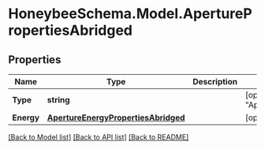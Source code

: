 
# HoneybeeSchema.Model.AperturePropertiesAbridged

## Properties

Name | Type | Description | Notes
------------ | ------------- | ------------- | -------------
**Type** | **string** |  | [optional] [default to "AperturePropertiesAbridged"]
**Energy** | [**ApertureEnergyPropertiesAbridged**](ApertureEnergyPropertiesAbridged.md) |  | [optional] 

[[Back to Model list]](../README.md#documentation-for-models)
[[Back to API list]](../README.md#documentation-for-api-endpoints)
[[Back to README]](../README.md)

